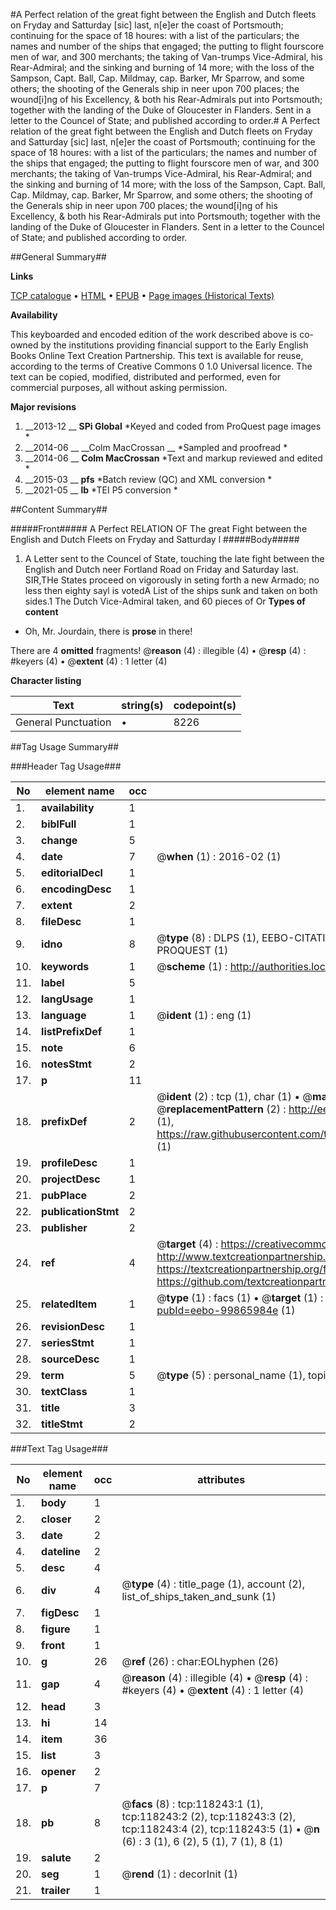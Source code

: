 #A Perfect relation of the great fight between the English and Dutch fleets on Fryday and Satturday [sic] last, n[e]er the coast of Portsmouth; continuing for the space of 18 houres: with a list of the particulars; the names and number of the ships that engaged; the putting to flight fourscore men of war, and 300 merchants; the taking of Van-trumps Vice-Admiral, his Rear-Admiral; and the sinking and burning of 14 more; with the loss of the Sampson, Capt. Ball, Cap. Mildmay, cap. Barker, Mr Sparrow, and some others; the shooting of the Generals ship in neer upon 700 places; the wound[i]ng of his Excellency, & both his Rear-Admirals put into Portsmouth; together with the landing of the Duke of Gloucester in Flanders. Sent in a letter to the Councel of State; and published according to order.#
A Perfect relation of the great fight between the English and Dutch fleets on Fryday and Satturday [sic] last, n[e]er the coast of Portsmouth; continuing for the space of 18 houres: with a list of the particulars; the names and number of the ships that engaged; the putting to flight fourscore men of war, and 300 merchants; the taking of Van-trumps Vice-Admiral, his Rear-Admiral; and the sinking and burning of 14 more; with the loss of the Sampson, Capt. Ball, Cap. Mildmay, cap. Barker, Mr Sparrow, and some others; the shooting of the Generals ship in neer upon 700 places; the wound[i]ng of his Excellency, & both his Rear-Admirals put into Portsmouth; together with the landing of the Duke of Gloucester in Flanders. Sent in a letter to the Councel of State; and published according to order.

##General Summary##

**Links**

[TCP catalogue](http://www.ota.ox.ac.uk/tcp/)  • 
[HTML](http://tei.it.ox.ac.uk/tcp/Texts-HTML/free/A90/A90486.html)  • 
[EPUB](http://tei.it.ox.ac.uk/tcp/Texts-EPUB/free/A90/A90486.epub) • 
[Page images (Historical Texts)](https://historicaltexts.jisc.ac.uk/eebo-99865984e)

**Availability**

This keyboarded and encoded edition of the work described above is co-owned by the
    institutions providing financial support to the Early English Books Online Text Creation
    Partnership. This text is available for reuse, according to the terms of  Creative Commons 0 1.0 Universal
    licence. The text can be copied, modified, distributed and performed, even for commercial
    purposes, all without asking permission.

**Major revisions**

1. __2013-12 __ __SPi Global__ *Keyed and coded from ProQuest page images *
1. __2014-06 __ __Colm MacCrossan __ *Sampled and proofread *
1. __2014-06 __ __Colm MacCrossan__ *Text and markup reviewed and edited *
1. __2015-03 __ __pfs__ *Batch review (QC) and XML conversion *
1. __2021-05 __ __lb__ *TEI P5 conversion *

##Content Summary##

#####Front#####
A Perfect RELATION OF The great Fight between the English and Dutch Fleets on Fryday and Satturday l
#####Body#####

1. A Letter sent to the Councel of State, touching the late fight between the English and Dutch neer Fortland Road on Friday and Saturday last.
SIR,THe States proceed on vigorously in seting forth a new Armado; no less then eighty sayl is votedA List of the ships sunk and taken on both sides.1 The Dutch Vice-Admiral taken, and 60 pieces of Or
**Types of content**

  * Oh, Mr. Jourdain, there is **prose** in there!

There are 4 **omitted** fragments! 
 @__reason__ (4) : illegible (4)  •  @__resp__ (4) : #keyers (4)  •  @__extent__ (4) : 1 letter (4)

**Character listing**


|Text|string(s)|codepoint(s)|
|---|---|---|
|General Punctuation|•|8226|

##Tag Usage Summary##

###Header Tag Usage###

|No|element name|occ|attributes|
|---|---|---|---|
|1.|__availability__|1||
|2.|__biblFull__|1||
|3.|__change__|5||
|4.|__date__|7| @__when__ (1) : 2016-02 (1)|
|5.|__editorialDecl__|1||
|6.|__encodingDesc__|1||
|7.|__extent__|2||
|8.|__fileDesc__|1||
|9.|__idno__|8| @__type__ (8) : DLPS (1), EEBO-CITATION (1), VID (1), EEBO-PROQUEST (1), STC (3), PROQUEST (1)|
|10.|__keywords__|1| @__scheme__ (1) : http://authorities.loc.gov/ (1)|
|11.|__label__|5||
|12.|__langUsage__|1||
|13.|__language__|1| @__ident__ (1) : eng (1)|
|14.|__listPrefixDef__|1||
|15.|__note__|6||
|16.|__notesStmt__|2||
|17.|__p__|11||
|18.|__prefixDef__|2| @__ident__ (2) : tcp (1), char (1)  •  @__matchPattern__ (2) : ([0-9\-]+):([0-9IVX]+) (1), (.+) (1)  •  @__replacementPattern__ (2) : http://eebo.chadwyck.com/downloadtiff?vid=$1&page=$2 (1), https://raw.githubusercontent.com/textcreationpartnership/Texts/master/tcpchars.xml#$1 (1)|
|19.|__profileDesc__|1||
|20.|__projectDesc__|1||
|21.|__pubPlace__|2||
|22.|__publicationStmt__|2||
|23.|__publisher__|2||
|24.|__ref__|4| @__target__ (4) : https://creativecommons.org/publicdomain/zero/1.0/ (1), http://www.textcreationpartnership.org/docs/. (1), https://textcreationpartnership.org/faq/#faq05 (1), https://github.com/textcreationpartnership (1)|
|25.|__relatedItem__|1| @__type__ (1) : facs (1)  •  @__target__ (1) : https://data.historicaltexts.jisc.ac.uk/view?pubId=eebo-99865984e (1)|
|26.|__revisionDesc__|1||
|27.|__seriesStmt__|1||
|28.|__sourceDesc__|1||
|29.|__term__|5| @__type__ (5) : personal_name (1), topical_term (2), geographic_name (2)|
|30.|__textClass__|1||
|31.|__title__|3||
|32.|__titleStmt__|2||


###Text Tag Usage###

|No|element name|occ|attributes|
|---|---|---|---|
|1.|__body__|1||
|2.|__closer__|2||
|3.|__date__|2||
|4.|__dateline__|2||
|5.|__desc__|4||
|6.|__div__|4| @__type__ (4) : title_page (1), account (2), list_of_ships_taken_and_sunk (1)|
|7.|__figDesc__|1||
|8.|__figure__|1||
|9.|__front__|1||
|10.|__g__|26| @__ref__ (26) : char:EOLhyphen (26)|
|11.|__gap__|4| @__reason__ (4) : illegible (4)  •  @__resp__ (4) : #keyers (4)  •  @__extent__ (4) : 1 letter (4)|
|12.|__head__|3||
|13.|__hi__|14||
|14.|__item__|36||
|15.|__list__|3||
|16.|__opener__|2||
|17.|__p__|7||
|18.|__pb__|8| @__facs__ (8) : tcp:118243:1 (1), tcp:118243:2 (2), tcp:118243:3 (2), tcp:118243:4 (2), tcp:118243:5 (1)  •  @__n__ (6) : 3 (1), 6 (2), 5 (1), 7 (1), 8 (1)|
|19.|__salute__|2||
|20.|__seg__|1| @__rend__ (1) : decorInit (1)|
|21.|__trailer__|1||
